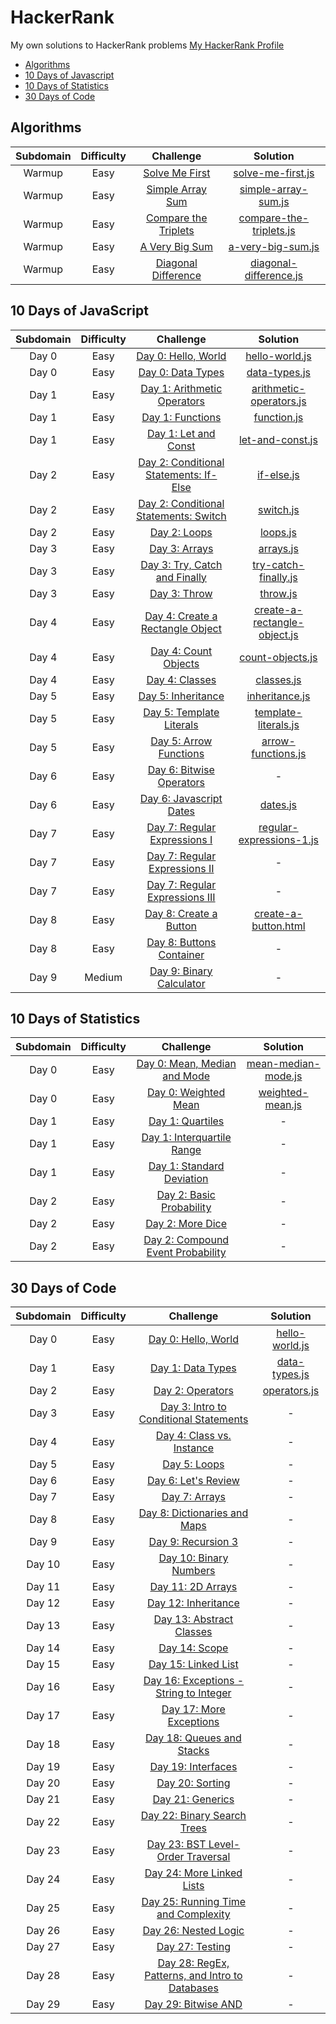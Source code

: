 # HackerRank
My own solutions to HackerRank problems
[My HackerRank Profile](https://www.hackerrank.com/lucasdesousa)


* [Algorithms](#algorithms)
* [10 Days of Javascript](#10-days-of-javascript)
* [10 Days of Statistics](#10-days-of-statistics)
* [30 Days of Code](#30-days-of-code)


## Algorithms
| Subdomain | Difficulty | Challenge | Solution |
|:---------:|:----------:|:---------:|:--------:|
|Warmup|Easy|[Solve Me First](https://www.hackerrank.com/challenges/solve-me-first/problem)|[solve-me-first.js](Algorithms/solve-me-first.js)|
|Warmup|Easy|[Simple Array Sum](https://www.hackerrank.com/challenges/simple-array-sum/problem)|[simple-array-sum.js](Algorithms/simple-array-sum.js)|
|Warmup|Easy|[Compare the Triplets](https://www.hackerrank.com/challenges/compare-the-triplets/problem)|[compare-the-triplets.js](Algorithms/compare-the-triplets.js)|
|Warmup|Easy|[A Very Big Sum](https://www.hackerrank.com/challenges/a-very-big-sum/problem)|[a-very-big-sum.js](Algorithms/a-very-big-sum.js)|
|Warmup|Easy|[Diagonal Difference](https://www.hackerrank.com/challenges/diagonal-difference/problem)|[diagonal-difference.js](Algorithms/diagonal-difference.js)|


## 10 Days of JavaScript
| Subdomain | Difficulty | Challenge | Solution |
|:---------:|:----------:|:---------:|:--------:|
|Day 0|Easy|[Day 0: Hello, World](https://www.hackerrank.com/challenges/js10-hello-world/problem)|[hello-world.js](10-Days-of-Javascript/hello-world.js)|
|Day 0|Easy|[Day 0: Data Types](https://www.hackerrank.com/challenges/js10-data-types/problem)|[data-types.js](10-Days-of-Javascript/data-types.js)|
|Day 1|Easy|[Day 1: Arithmetic Operators](https://www.hackerrank.com/challenges/js10-arithmetic-operators/problem)|[arithmetic-operators.js](10-Days-of-Javascript/arithmetic-operators.js)|
|Day 1|Easy|[Day 1: Functions](https://www.hackerrank.com/challenges/js10-function/problem)|[function.js](10-Days-of-Javascript/functions.js)|
|Day 1|Easy|[Day 1: Let and Const](https://www.hackerrank.com/challenges/js10-let-and-const/problem)|[let-and-const.js](10-Days-of-Javascript/let-and-const.js)|
|Day 2|Easy|[Day 2: Conditional Statements: If-Else](https://www.hackerrank.com/challenges/js10-if-else/problem)|[if-else.js](10-Days-of-Javascript/if-else.js)|
|Day 2|Easy|[Day 2: Conditional Statements: Switch](https://www.hackerrank.com/challenges/js10-switch/problem)|[switch.js](10-Days-of-Javascript/switch.js)|
|Day 2|Easy|[Day 2: Loops](https://www.hackerrank.com/challenges/js10-loops/problem)|[loops.js](10-Days-of-Javascript/loops.js)|
|Day 3|Easy|[Day 3: Arrays](https://www.hackerrank.com/challenges/js10-arrays/problem)|[arrays.js](10-Days-of-Javascript/arrays.js)|
|Day 3|Easy|[Day 3: Try, Catch and Finally](https://www.hackerrank.com/challenges/js10-try-catch-and-finally/problem)|[try-catch-finally.js](10-Days-of-Javascript/try-catch-finally.js)|
|Day 3|Easy|[Day 3: Throw](https://www.hackerrank.com/challenges/js10-throw/problem)|[throw.js](10-Days-of-Javascript/throw.js)|
|Day 4|Easy|[Day 4: Create a Rectangle Object](https://www.hackerrank.com/challenges/js10-objects/problem)|[create-a-rectangle-object.js](10-Days-of-Javascript/create-a-rectangle-object.js)|
|Day 4|Easy|[Day 4: Count Objects](https://www.hackerrank.com/challenges/js10-count-objects/problem)|[count-objects.js](10-Days-of-Javascript/count-objects.js)|
|Day 4|Easy|[Day 4: Classes](https://www.hackerrank.com/challenges/js10-class/problem)|[classes.js](10-Days-of-Javascript/classes.js)|
|Day 5|Easy|[Day 5: Inheritance](https://www.hackerrank.com/challenges/js10-inheritance/problem)|[inheritance.js](10-Days-of-Javascript/inheritance.js)|
|Day 5|Easy|[Day 5: Template Literals](https://www.hackerrank.com/challenges/js10-template-literals/problem)|[template-literals.js](10-Days-of-Javascript/template-literals.js)|
|Day 5|Easy|[Day 5: Arrow Functions](https://www.hackerrank.com/challenges/js10-arrows/problem)|[arrow-functions.js](10-Days-of-Javascript/arrow-functions.js)|
|Day 6|Easy|[Day 6: Bitwise Operators](https://www.hackerrank.com/challenges/js10-bitwise/problem)|-|
|Day 6|Easy|[Day 6: Javascript Dates](https://www.hackerrank.com/challenges/js10-date/problem)|[dates.js](10-Days-of-Javascript/dates.js)|
|Day 7|Easy|[Day 7: Regular Expressions I](https://www.hackerrank.com/challenges/js10-regexp-1/problem)|[regular-expressions-1.js](10-Days-of-Javascript/regular-expressions-1.js)|
|Day 7|Easy|[Day 7: Regular Expressions II](https://www.hackerrank.com/challenges/js10-regexp-2/problem)|-|
|Day 7|Easy|[Day 7: Regular Expressions III](https://www.hackerrank.com/challenges/js10-regexp-3/problem)|-|
|Day 8|Easy|[Day 8: Create a Button](https://www.hackerrank.com/challenges/js10-create-a-button/problem)|[create-a-button.html](10-Days-of-Javascript/create-a-button.html)|
|Day 8|Easy|[Day 8: Buttons Container](https://www.hackerrank.com/challenges/js10-buttons-container/problem)|-|
|Day 9|Medium|[Day 9: Binary Calculator](https://www.hackerrank.com/challenges/js10-binary-calculator/problem)|-|


## 10 Days of Statistics
| Subdomain | Difficulty | Challenge | Solution |
|:---------:|:----------:|:---------:|:--------:|
|Day 0|Easy|[Day 0: Mean, Median and Mode](https://www.hackerrank.com/challenges/s10-basic-statistics/problem)|[mean-median-mode.js](10-Days-of-Statistics/mean-median-mode.js)|
|Day 0|Easy|[Day 0: Weighted Mean](https://www.hackerrank.com/challenges/s10-weighted-mean/problem)|[weighted-mean.js](10-Days-of-Statistics/weighted-mean.js)|
|Day 1|Easy|[Day 1: Quartiles](https://www.hackerrank.com/challenges/s10-quartiles/problem)|-|
|Day 1|Easy|[Day 1: Interquartile Range](https://www.hackerrank.com/challenges/s10-interquartile-range/problem)|-|
|Day 1|Easy|[Day 1: Standard Deviation](https://www.hackerrank.com/challenges/s10-standard-deviation/problem)|-|
|Day 2|Easy|[Day 2: Basic Probability](https://www.hackerrank.com/challenges/s10-mcq-1/problem)|-|
|Day 2|Easy|[Day 2: More Dice](https://www.hackerrank.com/challenges/s10-mcq-2/problem)|-|
|Day 2|Easy|[Day 2: Compound Event Probability](https://www.hackerrank.com/challenges/s10-mcq-3/problem)|-|


## 30 Days of Code
| Subdomain | Difficulty | Challenge | Solution |
|:---------:|:----------:|:---------:|:--------:|
|Day 0|Easy|[Day 0: Hello, World](https://www.hackerrank.com/challenges/30-hello-world/problem)|[hello-world.js](30-Days-of-Code/hello-world.js)|
|Day 1|Easy|[Day 1: Data Types](https://www.hackerrank.com/challenges/30-data-types/problem)|[data-types.js](30-Days-of-Code/data-types.js)|
|Day 2|Easy|[Day 2: Operators](https://www.hackerrank.com/challenges/30-operators/problem)|[operators.js](30-Days-of-Code/operators.js)|
|Day 3|Easy|[Day 3: Intro to Conditional Statements](https://www.hackerrank.com/domains/tutorials/30-days-of-code)|-|
|Day 4|Easy|[Day 4: Class vs. Instance](https://www.hackerrank.com/domains/tutorials/30-days-of-code)|-|
|Day 5|Easy|[Day 5: Loops](https://www.hackerrank.com/domains/tutorials/30-days-of-code)|-|
|Day 6|Easy|[Day 6: Let's Review](https://www.hackerrank.com/domains/tutorials/30-days-of-code)|-|
|Day 7|Easy|[Day 7: Arrays](https://www.hackerrank.com/domains/tutorials/30-days-of-code)|-|
|Day 8|Easy|[Day 8: Dictionaries and Maps](https://www.hackerrank.com/domains/tutorials/30-days-of-code)|-|
|Day 9|Easy|[Day 9: Recursion 3](https://www.hackerrank.com/domains/tutorials/30-days-of-code)|-|
|Day 10|Easy|[Day 10: Binary Numbers](https://www.hackerrank.com/domains/tutorials/30-days-of-code)|-|
|Day 11|Easy|[Day 11: 2D Arrays](https://www.hackerrank.com/domains/tutorials/30-days-of-code)|-|
|Day 12|Easy|[Day 12: Inheritance](https://www.hackerrank.com/domains/tutorials/30-days-of-code)|-|
|Day 13|Easy|[Day 13: Abstract Classes](https://www.hackerrank.com/domains/tutorials/30-days-of-code)|-|
|Day 14|Easy|[Day 14: Scope](https://www.hackerrank.com/domains/tutorials/30-days-of-code)|-|
|Day 15|Easy|[Day 15: Linked List](https://www.hackerrank.com/domains/tutorials/30-days-of-code)|-|
|Day 16|Easy|[Day 16: Exceptions - String to Integer](https://www.hackerrank.com/domains/tutorials/30-days-of-code)|-|
|Day 17|Easy|[Day 17: More Exceptions](https://www.hackerrank.com/domains/tutorials/30-days-of-code)|-|
|Day 18|Easy|[Day 18: Queues and Stacks](https://www.hackerrank.com/domains/tutorials/30-days-of-code)|-|
|Day 19|Easy|[Day 19: Interfaces](https://www.hackerrank.com/domains/tutorials/30-days-of-code)|-|
|Day 20|Easy|[Day 20: Sorting](https://www.hackerrank.com/domains/tutorials/30-days-of-code)|-|
|Day 21|Easy|[Day 21: Generics](https://www.hackerrank.com/domains/tutorials/30-days-of-code)|-|
|Day 22|Easy|[Day 22: Binary Search Trees](https://www.hackerrank.com/domains/tutorials/30-days-of-code)|-|
|Day 23|Easy|[Day 23: BST Level-Order Traversal](https://www.hackerrank.com/domains/tutorials/30-days-of-code)|-|
|Day 24|Easy|[Day 24: More Linked Lists](https://www.hackerrank.com/domains/tutorials/30-days-of-code)|-|
|Day 25|Easy|[Day 25: Running Time and Complexity](https://www.hackerrank.com/domains/tutorials/30-days-of-code)|-|
|Day 26|Easy|[Day 26: Nested Logic](https://www.hackerrank.com/domains/tutorials/30-days-of-code)|-|
|Day 27|Easy|[Day 27: Testing](https://www.hackerrank.com/domains/tutorials/30-days-of-code)|-|
|Day 28|Easy|[Day 28: RegEx, Patterns, and Intro to Databases](https://www.hackerrank.com/domains/tutorials/30-days-of-code)|-|
|Day 29|Easy|[Day 29: Bitwise AND](https://www.hackerrank.com/domains/tutorials/30-days-of-code)|-|